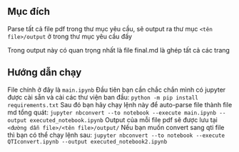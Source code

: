 ## Mục đích
Parse tất cả file pdf trong thư mục yêu cầu, sẽ output ra thư mục `<tên file>/output` ở trong thư mục yêu cầu đấy

Trong output này có quan trọng nhất là file final.md là ghép tất cả các trang

## Hướng dẫn chạy
File chính ở đây là `main.ipynb`
Đầu tiên bạn cần chắc chắn mình có jupyter được cài sẵn và cài các thư viện ban đầu:
`python -m pip install requirements.txt`
Sau đó bạn hãy chạy lệnh này để auto-parse file thành file md tổng quát:
`jupyter nbconvert --to notebook --execute main.ipynb --output executed_notebook.ipynb`
Output của mỗi file pdf sẽ được lưu tại `<đường dẫn file>/<tên file>/output/`
Nếu bạn muốn convert sang qti file thì bạn có thể chạy lệnh sau:
`jupyter nbconvert --to notebook --execute QTIconvert.ipynb --output executed_notebook2.ipynb`